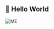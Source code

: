 ## **👋 Hello World**
<!--
🧐  👽  🙈🙉🙊

| Rank |     TO_DO     |
|-----:|---------------|
|     1|    ${{\color{red}\{\textsf{   CODE\ \}}}}\$  |
|     2|    ${{\color{red}\{\textsf{   CODE\ \}}}}\$  |
|     3|    ${{\color{red}\{\textsf{   CODE\ \}}}}\$  |
-->
<!--
![GitHub stats](https://github-readme-stats.vercel.app/api?username=naruminato1&theme=dark&show_icons=true)
-->


<!--
<a href="https://github.com/naruminato1/github-readme-stats">
  <img height=200 align="center" src="https://github-readme-stats.vercel.app/api?username=naruminato1" />
</a>
<a href="https://github.com/naruminato1/convoychat">
  <img height=200 align="center" src="https://github-readme-stats.vercel.app/api/top-langs?username=naruminato1&layout=compact&langs_count=8&card_width=320" />
</a>
-->

<picture>
  <source media="(prefers-color-scheme: dark)" srcset="https://user-images.githubusercontent.com/74038190/216655818-2e7b9a31-49bf-4744-85a8-db8a2577c45c.gif">
  <source media="(prefers-color-scheme: light)" srcset="https://user-images.githubusercontent.com/74038190/216655818-2e7b9a31-49bf-4744-85a8-db8a2577c45c.gif">
  <img alt="ME"https://user-images.githubusercontent.com/74038190/216655818-2e7b9a31-49bf-4744-85a8-db8a2577c45c.gif">
</picture>
